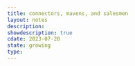 ```yaml
---
title: connectors, mavens, and salesmen
layout: notes
description: 
showdescription: true
cdate: 2023-07-20
state: growing
type: 
---
```



